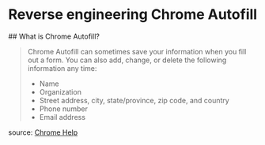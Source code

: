 # Reverse engineering Chrome Autofill

## What is Chrome Autofill?

> Chrome Autofill can sometimes save your information when you fill out a form.
> You can also add, change, or delete the following information any time:
>
> - Name
> - Organization
> - Street address, city, state/province, zip code, and country
> - Phone number
> - Email address

source: [Chrome Help](https://support.google.com/chrome/answer/142893)
